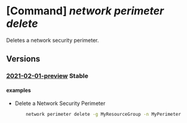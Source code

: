 # [Command] _network perimeter delete_

Deletes a network security perimeter.

## Versions

### [2021-02-01-preview](/Resources/mgmt-plane/L3N1YnNjcmlwdGlvbnMve30vcmVzb3VyY2Vncm91cHMve30vcHJvdmlkZXJzL21pY3Jvc29mdC5uZXR3b3JrL25ldHdvcmtzZWN1cml0eXBlcmltZXRlcnMve30=/2021-02-01-preview.xml) **Stable**

<!-- mgmt-plane /subscriptions/{}/resourcegroups/{}/providers/microsoft.network/networksecurityperimeters/{} 2021-02-01-preview -->

#### examples

- Delete a Network Security Perimeter
    ```bash
        network perimeter delete -g MyResourceGroup -n MyPerimeter
    ```
